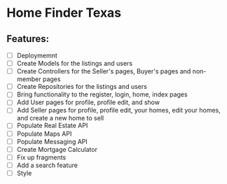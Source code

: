 # Home Finder Texas

## Features:


- [ ] Deploymemnt
- [ ] Create Models for the listings and users
- [ ] Create Controllers for the Seller's pages, Buyer's pages and non-member pages
- [ ] Create Repositories for the listings and users
- [ ] Bring functionality to the register, login, home, index pages
- [ ] Add User pages for profile, profile edit, and show
- [ ] Add Seller pages for profile, profile edit, your homes, edit your homes, and create a new home to sell
- [ ] Populate Real Estate API
- [ ] Populate Maps API
- [ ] Populate Messaging API
- [ ] Create Mortgage Calculator
- [ ] Fix up fragments
- [ ] Add a search feature
- [ ] Style
